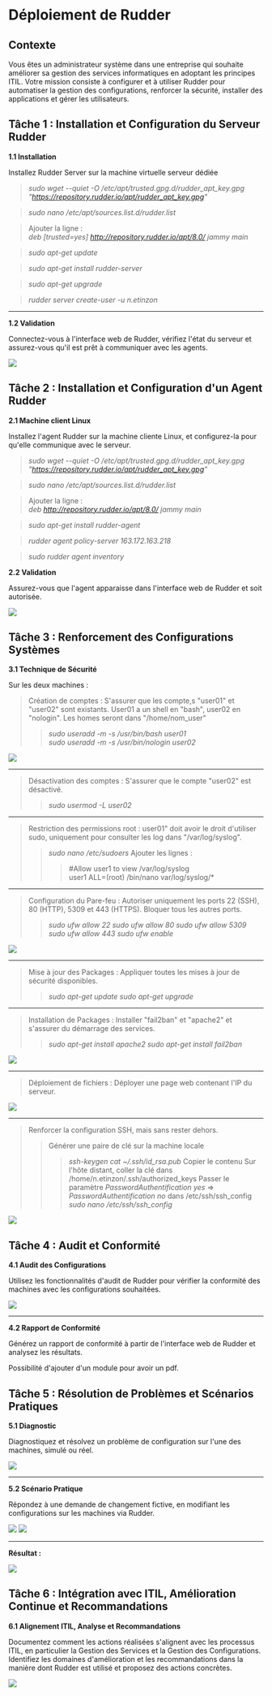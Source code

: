 # Déploiement de Rudder

## Contexte
Vous êtes un administrateur système dans une entreprise qui souhaite améliorer sa gestion des services informatiques en adoptant les principes ITIL. Votre mission consiste à configurer et à utiliser Rudder pour automatiser la gestion des configurations, renforcer la sécurité, installer des applications et gérer les utilisateurs.

## Tâche 1 : Installation et Configuration du Serveur Rudder
**1.1 Installation**

Installez Rudder Server sur la machine virtuelle serveur dédiée

>*sudo wget --quiet -O /etc/apt/trusted.gpg.d/rudder_apt_key.gpg "https://repository.rudder.io/apt/rudder_apt_key.gpg"*

>*sudo nano /etc/apt/sources.list.d/rudder.list*

>Ajouter la ligne :  
>*deb [trusted=yes] http://repository.rudder.io/apt/8.0/ jammy main*

>*sudo apt-get update*

>*sudo apt-get install rudder-server*

>*sudo apt-get upgrade*

>*rudder server create-user -u n.etinzon*

***

**1.2 Validation**

Connectez-vous à l'interface web de Rudder, vérifiez l'état du serveur et assurez-vous qu'il est prêt à communiquer avec les agents.

<img src= "https://imgur.com/wZVecz7.jpg">

## Tâche 2 : Installation et Configuration d'un Agent Rudder
**2.1 Machine client Linux**

Installez l'agent Rudder sur la machine cliente Linux, et configurez-la pour qu'elle communique avec le serveur.

>*sudo wget --quiet -O /etc/apt/trusted.gpg.d/rudder_apt_key.gpg "https://repository.rudder.io/apt/rudder_apt_key.gpg"*

>*sudo nano /etc/apt/sources.list.d/rudder.list*

>Ajouter la ligne :  
>*deb http://repository.rudder.io/apt/8.0/ jammy main*

>*sudo apt-get install rudder-agent*

>*rudder agent policy-server 163.172.163.218*

>*sudo rudder agent inventory*

**2.2 Validation**

Assurez-vous que l'agent apparaisse dans l'interface web de Rudder et soit autorisée.

<img src= "https://imgur.com/bqM7HPY.jpg">

## Tâche 3 : Renforcement des Configurations Systèmes

**3.1 Technique de Sécurité**

Sur les deux machines :

>Création de comptes : S'assurer que les compte,s "user01" et "user02" sont existants. User01 a un shell en "bash", user02 en "nologin". Les homes seront dans "/home/nom_user"
>>*sudo useradd -m -s /usr/bin/bash user01*  
>>*sudo useradd -m -s /usr/bin/nologin user02*

<img src= "https://imgur.com/H0faw0L.jpg">

***

>Désactivation des comptes : S'assurer que le compte "user02" est désactivé.
>>*sudo usermod -L user02*

***

>Restriction des permissions root : user01" doit avoir le droit d'utiliser sudo, uniquement pour consulter les log dans "/var/log/syslog".
>>*sudo nano /etc/sudoers*
>>Ajouter les lignes :
>>>&#35;Allow user1 to view /var/log/syslog  
>>>user1   ALL=(root) /bin/nano var/log/syslog/*

***

>Configuration du Pare-feu : Autoriser uniquement les ports 22 (SSH), 80 (HTTP), 5309 et 443 (HTTPS). Bloquer tous les autres ports.
>>*sudo ufw allow 22*
>>*sudo ufw allow 80*
>>*sudo ufw allow 5309*
>>*sudo ufw allow 443*
>>*sudo ufw enable*

<img src= "https://imgur.com/Ywm0KvA.jpg">

***

>Mise à jour des Packages : Appliquer toutes les mises à jour de sécurité disponibles.
>>*sudo apt-get update*
>>*sudo apt-get upgrade*

***

>Installation de Packages : Installer "fail2ban" et "apache2" et s'assurer du démarrage des services.
>>*sudo apt-get install apache2*
>>*sudo apt-get install fail2ban*

<img src= "https://imgur.com/vlSH3Ba.jpg">

***

>Déploiement de fichiers : Déployer une page web contenant l'IP du serveur.

<img src= "https://imgur.com/hGNjgYd.jpg">

***

>Renforcer la configuration SSH, mais sans rester dehors.
>>Générer une paire de clé sur la machine locale
>>>*ssh-keygen*
>>>*cat ~/.ssh/id_rsa.pub*
>>>Copier le contenu
>>>Sur l'hôte distant, coller la clé dans /home/n.etinzon/.ssh/authorized_keys
>>>Passer le paramètre *PasswordAuthentification yes* => *PasswordAuthentification no* dans /etc/ssh/ssh_config
>>>*sudo nano /etc/ssh/ssh_config*

<img src= "https://imgur.com/qFKnoLM.jpg">

## Tâche 4 : Audit et Conformité

**4.1 Audit des Configurations**

Utilisez les fonctionnalités d'audit de Rudder pour vérifier la conformité des machines avec les configurations souhaitées.

<img src= "https://imgur.com/ZTZ2Hah.jpg">

***

**4.2 Rapport de Conformité**

Générez un rapport de conformité à partir de l'interface web de Rudder et analysez les résultats.

Possibilité d'ajouter d'un module pour avoir un pdf.

## Tâche 5 : Résolution de Problèmes et Scénarios Pratiques

**5.1 Diagnostic**

Diagnostiquez et résolvez un problème de configuration sur l'une des machines, simulé ou réel.

<img src= "https://imgur.com/bzQ6n4N.jpg">

***

**5.2 Scénario Pratique**

Répondez à une demande de changement fictive, en modifiant les configurations sur les machines via Rudder.

<img src= "https://imgur.com/FBv3C2a.jpg">

<img src= "https://imgur.com/sRzv76w.jpg">
 
***

**Résultat :**

<img src= "https://imgur.com/eQ6k4sf.jpg">

## Tâche 6 : Intégration avec ITIL, Amélioration Continue et Recommandations

**6.1 Alignement ITIL, Analyse et Recommandations**

Documentez comment les actions réalisées s'alignent avec les processus ITIL, en particulier la Gestion des Services et la Gestion des Configurations.  
Identifiez les domaines d'amélioration et les recommandations dans la manière dont Rudder est utilisé et proposez des actions concrètes.

<img src= "https://imgur.com/pJmcRdk.jpg">